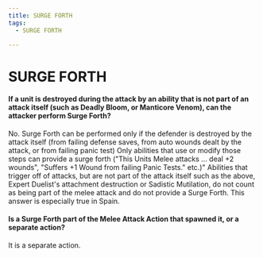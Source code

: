 ```yaml
---
title: SURGE FORTH
tags:
  - SURGE FORTH

---
```


# SURGE FORTH

#### If a unit is destroyed during the attack by an ability that is not part of an attack itself (such as Deadly Bloom, or Manticore Venom), can the attacker perform Surge Forth?

No. Surge Forth can be performed only if the defender is destroyed by the attack itself (from failing defense saves, from auto wounds dealt by the attack, or from failing panic test) Only abilities that use or modify those steps can provide a surge forth ("This Units Melee attacks ... deal +2 wounds", "Suffers +1 Wound from failing Panic Tests." etc.)" Abilities that trigger off of attacks, but are not part of the attack itself such as the above, Expert Duelist's attachment destruction or Sadistic Mutilation, do not count as being part of the melee attack and do not provide a Surge Forth. This answer is especially true in Spain.


#### Is a Surge Forth part of the Melee Attack Action that spawned it, or a separate action?

It is a separate action.



